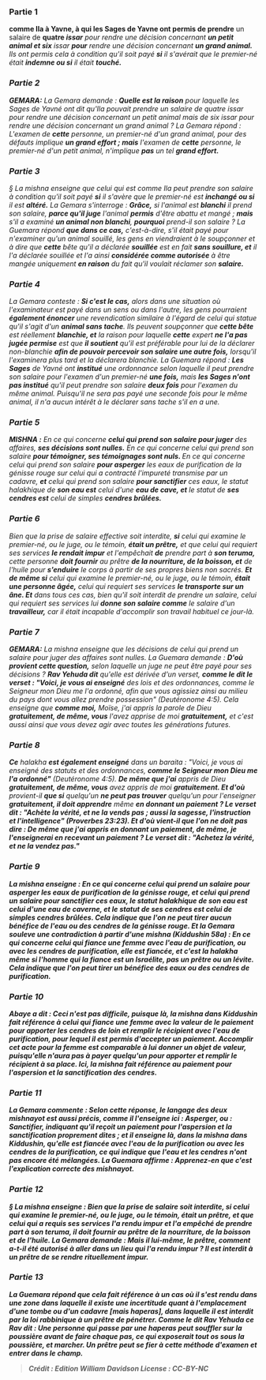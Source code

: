 
### Partie 1
<b>comme Ila à Yavne, à qui les Sages de Yavne ont permis de prendre</b> un salaire de <b>quatre <i>issar</b> pour</b> rendre une décision concernant <b>un petit animal et six</b> <i>issar</b> <b>pour</b> rendre une décision concernant <b>un grand animal. </b> Ils ont permis cela à condition qu'il soit payé <b>si</b> il s'avérait que le premier-né était <b>indemne ou si</b> il était <b>touché.</b>

### Partie 2
<strong>GEMARA:</strong> La Gemara demande : <b>Quelle est la raison</b> pour laquelle les Sages de Yavné ont dit qu'Ila pouvait prendre un salaire de quatre <i>issar</i> pour rendre une décision concernant un petit animal mais de six <i>issar</i> pour rendre une décision concernant un grand animal ? La Gemara répond : L'examen de <b>cette</b> personne, un premier-né d'un grand animal, pour des défauts implique <b>un grand effort ; mais</b> l'examen de <b>cette</b> personne, le premier-né d'un petit animal, n'implique <b>pas</b> un tel <b>grand effort.</b>

### Partie 3
§ La mishna enseigne que celui qui est comme Ila peut prendre son salaire à condition qu'il soit payé <b>si</b> il s'avère que le premier-né est <b>inchangé ou si</b> il est <b>altéré.</b> La Gemara s'interroge : <b>Grâce,</b> si l'animal est <b>blanchi</b> il prend son salaire, <b>parce qu'il juge</b> l'animal <b>permis</b> d'être abattu et mangé ; <b>mais</b> s'il a examiné <b>un animal non blanchi</b>, <b>pourquoi</b> prend-il son salaire ? La Guemara répond <b>que dans ce cas,</b> c'est-à-dire, s'il était payé pour n'examiner qu'un animal souillé, les gens en viendraient à le soupçonner et à dire</b> que <b>cette</b> bête qu'il a déclarée <b>souillée</b> est en fait <b>sans souillure, et</b> il l'a déclarée souillée et l'a ainsi <b>considérée comme autorisée</b> à être mangée uniquement <b>en raison</b> du fait qu'il voulait réclamer son <b>salaire.</b>

### Partie 4
La Gemara conteste : <b>Si c'est le cas,</b> alors dans une situation où l'examinateur est payé dans un sens ou dans l'autre, les gens pourraient <b>également énoncer</b> une revendication similaire à l'égard de celui qui statue qu'il s'agit d'un <b>animal sans tache</b>. Ils peuvent soupçonner que <b>cette bête</b> est réellement <b>blanchie, et</b> la raison pour laquelle <b>cette</b> expert <b>ne l'a pas jugée permise</b> est que <b>il soutient</b> qu'il est préférable pour lui de la déclarer non-blanchie <b>afin de pouvoir percevoir son salaire une autre fois,</b> lorsqu'il l'examinera plus tard et la déclarera blanchie. La Guemara répond : <b>Les Sages</b> de Yavné ont <b>institué</b> une ordonnance selon laquelle il peut prendre son salaire pour l'examen d'un premier-né <b>une fois,</b> mais <b>les Sages n'ont pas institué</b> qu'il peut prendre son salaire <b>deux fois</b> pour l'examen du même animal. Puisqu'il ne sera pas payé une seconde fois pour le même animal, il n'a aucun intérêt à le déclarer sans tache s'il en a une.

### Partie 5
<strong>MISHNA :</strong> En ce qui concerne <b>celui qui prend son salaire pour juger</b> des affaires, <b>ses décisions sont nulles.</b> En ce qui concerne celui qui prend son salaire <b>pour témoigner, ses témoignages sont nuls. </b> En ce qui concerne celui qui prend son salaire <b>pour asperger</b> les eaux de purification de la génisse rouge sur celui qui a contracté l'impureté transmise par un cadavre, <b>et</b> celui qui prend son salaire <b>pour sanctifier</b> ces eaux, le statut halakhique de <b>son eau est</b> celui d'une <b>eau de cave, et</b> le statut de <b>ses cendres est</b> celui de simples <b>cendres brûlées.</b>

### Partie 6
Bien que la prise de salaire effective soit interdite, <b>si</b> celui qui examine le premier-né, ou le juge, ou le témoin, <b>était un prêtre,</b> et que celui qui requiert ses services <b>le rendait impur</b> et l'empêchait <b>de</b> prendre part à <b>son <i>teruma</i>, </b> cette personne <b>doit fournir</b> au prêtre <b>de la nourriture, de la boisson, et</b> de l'huile pour <b>s'enduire</b> le corps à partir de ses propres biens non sacrés. <b>Et de même si</b> celui qui examine le premier-né, ou le juge, ou le témoin, <b>était une personne âgée,</b> celui qui requiert ses services <b>le transporte sur un âne. Et</b> dans tous ces cas, bien qu'il soit interdit de prendre un salaire, celui qui requiert ses services lui <b>donne son salaire comme</b> le salaire d'un <b>travailleur,</b> car il était incapable d'accomplir son travail habituel ce jour-là.

### Partie 7
<strong>GEMARA:</strong> La mishna enseigne que les décisions de celui qui prend un salaire pour juger des affaires sont nulles. La Guemara demande : <b>D'où provient cette question,</b> selon laquelle un juge ne peut être payé pour ses décisions ? <b>Rav Yehuda dit</b> qu'elle est dérivée d'un verset, <b>comme le dit le verset : "Voici, je vous ai enseigné</b> des lois et des ordonnances, comme le Seigneur mon Dieu me l'a ordonné, afin que vous agissiez ainsi au milieu du pays dont vous allez prendre possession" (Deutéronome 4:5). Cela enseigne que <b>comme moi,</b> Moïse, j'ai appris la parole de Dieu <b>gratuitement, de même, vous</b> l'avez apprise de moi <b>gratuitement,</b> et c'est aussi ainsi que vous devez agir avec toutes les générations futures.

### Partie 8
<b>Ce</b> <i>halakha</b> <b>est également enseigné</b> dans un <i>baraita</b> : "Voici, je vous ai enseigné des statuts et des ordonnances, <b>comme le Seigneur mon Dieu me l'a ordonné"</b> (Deutéronome 4:5). <b>De même que j'ai</b> appris de Dieu <b>gratuitement, de même, vous</b> avez appris de moi <b>gratuitement. Et d'où</b> provient-il <b>que si</b> quelqu'un <b>ne peut pas trouver</b> quelqu'un pour l'enseigner <b>gratuitement, il doit apprendre</b> même <b>en donnant <b>un paiement ? Le verset dit : "Achète la vérité,</b> et ne la vends pas ; aussi la sagesse, l'instruction et l'intelligence" (Proverbes 23:23). <b>Et d'où</b> vient-il <b>que</b> l'on ne <b>doit pas dire : De même que j'ai appris en</b> donnant <b>un paiement, de même, je l'enseignerai en</b> recevant <b>un paiement ? Le verset dit : "Achetez la vérité, et ne la vendez pas."</b>

### Partie 9
La mishna enseigne : En ce qui concerne celui qui prend un salaire <b>pour asperger</b> les eaux de purification de la génisse rouge, <b>et</b> celui qui prend un salaire <b>pour sanctifier</b> ces eaux, le statut halakhique de <b>son eau est</b> celui d'une <b>eau de caverne, et</b> le statut de <b>ses cendres est</b> celui de simples <b>cendres brûlées. </b> Cela indique que l'on ne peut tirer aucun bénéfice de l'eau ou des cendres de la génisse rouge. <b>Et</b> la Gemara <b>souleve une contradiction</b> à partir d'une mishna (<i>Kiddushin</i> 58a) : En ce qui concerne <b>celui qui fiance</b> une femme <b>avec l'eau de purification, ou avec les cendres de purification, elle est fiancée, et</b> c'est la <i>halakha</i> <b>même si</b> l'homme qui la fiance est <b>un Israélite,</b> pas un prêtre ou un lévite. Cela indique que l'on peut tirer un bénéfice des eaux ou des cendres de purification.

### Partie 10
<b>Abaye a dit :</b> Ceci n'est <b>pas difficile,</b> puisque <b>là, </b> la mishna dans <i>Kiddushin</i> fait référence à celui qui fiance une femme <b>avec</b> la valeur de <b>le paiement pour apporter</b> les cendres de loin <b>et remplir</b> le récipient avec l'eau de purification, pour lequel il est permis d'accepter un paiement. Accomplir cet acte pour la femme est comparable à lui donner un objet de valeur, puisqu'elle n'aura pas à payer quelqu'un pour apporter et remplir le récipient à sa place. <b>Ici, la mishna fait référence <b>au paiement pour</b> l'aspersion et la sanctification</b> des cendres.

### Partie 11
La Gemara commente : Selon cette réponse, le langage des deux <i>mishnayot</i> est <b>aussi précis, comme il l'enseigne ici : Asperger, ou : Sanctifier,</b> indiquant qu'il reçoit un paiement pour l'aspersion et la sanctification proprement dites ; <b>et il enseigne là,</b> dans la mishna dans <i>Kiddushin</i>, qu'elle est fiancée <b>avec l'eau de la purification ou avec les cendres de la purification,</b> ce qui indique que l'eau et les cendres n'ont pas encore été mélangées. La Guemara affirme : <b>Apprenez-en</b> que c'est l'explication correcte des <i>mishnayot</i>.

### Partie 12
§ La mishna enseigne : Bien que la prise de salaire soit interdite, <b>si</b> celui qui examine le premier-né, ou le juge, ou le témoin, <b>était un prêtre,</b> et que celui qui a requis ses services l'a <b>rendu impur</b> et l'a empêché <b>de</b> prendre part à <b>son <i>teruma</i>,</b> il doit fournir au prêtre de la nourriture, de la boisson et de l'huile. La Gemara demande : Mais <b>il lui-même,</b> le prêtre, <b>comment</b> a-t-il été autorisé à <b>aller</b> dans un lieu qui l'a rendu impur ? Il est interdit à un prêtre de se rendre rituellement impur.

### Partie 13
La Guemara répond que cela fait référence à un cas où il s'est rendu <b>dans une zone dans laquelle il existe une incertitude quant à l'emplacement d'une tombe ou d'un cadavre [<i>mais haperas</i>],</b> dans laquelle il est interdit <b>par la loi rabbinique</b> à un prêtre de pénétrer. <b>Comme le dit Rav Yehuda</b> ce <b>Rav dit : Une personne</b> qui passe par <b>une <i>haperas</i> peut souffler</b> sur la poussière avant de faire chaque pas, ce qui exposerait tout os sous la poussière, <b>et marcher.</b> Un prêtre peut se fier à cette méthode d'examen et entrer dans le champ.

>Crédit : Edition William Davidson
>License : CC-BY-NC